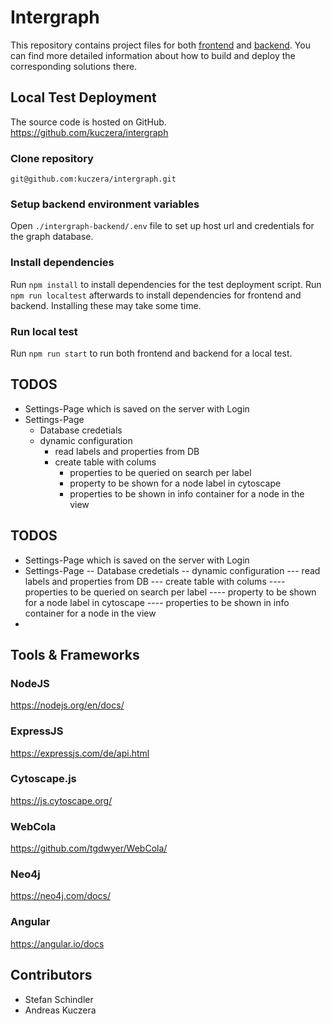 # Intergraph

This repository contains project files for both [frontend](./intergraph-frontend) and [backend](./intergraph-backend). You can find more detailed information about how to build and deploy the corresponding solutions there.

## Local Test Deployment

The source code is hosted on GitHub.  
https://github.com/kuczera/intergraph

### Clone repository

`git@github.com:kuczera/intergraph.git`

### Setup backend environment variables

Open `./intergraph-backend/.env` file to set up host url and credentials for the graph database.

### Install dependencies

Run `npm install` to install dependencies for the test deployment script. Run `npm run localtest` afterwards to install dependencies for frontend and backend. Installing these may take some time.

### Run local test

Run `npm run start` to run both frontend and backend for a local test.

## TODOS

- Settings-Page which is saved on the server with Login
- Settings-Page
  - Database credetials
  - dynamic configuration
    - read labels and properties from DB
    - create table with colums
      - properties to be queried on search per label
      - property to be shown for a node label in cytoscape
      - properties to be shown in info container for a node in the view

## TODOS

- Settings-Page which is saved on the server with Login
- Settings-Page
  -- Database credetials
  -- dynamic configuration
    --- read labels and properties from DB
    --- create table with colums
      ---- properties to be queried on search per label
      ---- property to be shown for a node label in cytoscape
      ---- properties to be shown in info container for a node in the view
-

## Tools & Frameworks

### NodeJS
https://nodejs.org/en/docs/

### ExpressJS
https://expressjs.com/de/api.html

### Cytoscape.js
https://js.cytoscape.org/

### WebCola
https://github.com/tgdwyer/WebCola/

### Neo4j
https://neo4j.com/docs/

### Angular
https://angular.io/docs

## Contributors
* Stefan Schindler
* Andreas Kuczera
